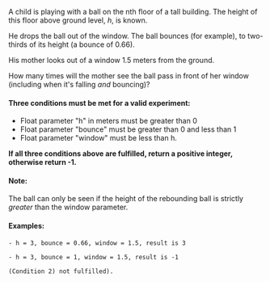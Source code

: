 A child is playing with a ball on the nth floor of a tall building.
The height of this floor above ground level, *h*, is known. 

He drops the ball out of the window. The ball bounces (for example), to two-thirds of its height (a bounce of 0.66).
 
His mother looks out of a window 1.5 meters from the ground.

How many times will the mother see the ball pass in front of her window (including when it's falling _and_ bouncing)?

#### Three conditions must be met for a valid experiment:

*  Float parameter "h" in meters must be greater than 0
*  Float parameter "bounce" must be greater than 0 and less than 1
*  Float parameter "window" must be less than h.

**If all three conditions above are fulfilled, return a positive integer, otherwise return -1.**

#### Note:
The ball can only be seen if the height of the rebounding ball is strictly *greater* than the window parameter.

#### Examples:
```
- h = 3, bounce = 0.66, window = 1.5, result is 3

- h = 3, bounce = 1, window = 1.5, result is -1 

(Condition 2) not fulfilled).
```